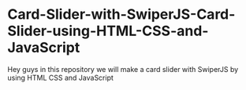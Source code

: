 # Card-Slider-with-SwiperJS-Card-Slider-using-HTML-CSS-and-JavaScript
Hey guys in this repository we will make a card slider with SwiperJS by using HTML CSS and JavaScript
